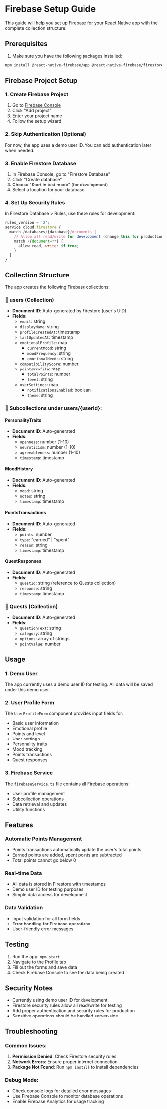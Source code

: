 # Firebase Setup Guide

This guide will help you set up Firebase for your React Native app with the complete collection structure.

## Prerequisites

1. Make sure you have the following packages installed:

```bash
npm install @react-native-firebase/app @react-native-firebase/firestore
```

## Firebase Project Setup

### 1. Create Firebase Project

1. Go to [Firebase Console](https://console.firebase.google.com/)
2. Click "Add project"
3. Enter your project name
4. Follow the setup wizard

### 2. Skip Authentication (Optional)

For now, the app uses a demo user ID. You can add authentication later when needed.

### 3. Enable Firestore Database

1. In Firebase Console, go to "Firestore Database"
2. Click "Create database"
3. Choose "Start in test mode" (for development)
4. Select a location for your database

### 4. Set Up Security Rules

In Firestore Database > Rules, use these rules for development:

```javascript
rules_version = '2';
service cloud.firestore {
  match /databases/{database}/documents {
    // Allow all read/write for development (change this for production)
    match /{document=**} {
      allow read, write: if true;
    }
  }
}
```

## Collection Structure

The app creates the following Firebase collections:

### 📘 users (Collection)

- **Document ID**: Auto-generated by Firestore (user's UID)
- **Fields**:
  - `email`: string
  - `displayName`: string
  - `profileCreatedAt`: timestamp
  - `lastUpdatedAt`: timestamp
  - `emotionalProfile`: map
    - `currentMood`: string
    - `moodFrequency`: string
    - `emotionalNeeds`: string
  - `compatibilityScore`: number
  - `pointsProfile`: map
    - `totalPoints`: number
    - `level`: string
  - `userSettings`: map
    - `notificationsEnabled`: boolean
    - `theme`: string

### 📁 Subcollections under users/{userId}:

#### PersonalityTraits

- **Document ID**: Auto-generated
- **Fields**:
  - `openness`: number (1-10)
  - `neuroticism`: number (1-10)
  - `agreeableness`: number (1-10)
  - `timestamp`: timestamp

#### MoodHistory

- **Document ID**: Auto-generated
- **Fields**:
  - `mood`: string
  - `notes`: string
  - `timestamp`: timestamp

#### PointsTransactions

- **Document ID**: Auto-generated
- **Fields**:
  - `points`: number
  - `type`: "earned" | "spent"
  - `reason`: string
  - `timestamp`: timestamp

#### QuestResponses

- **Document ID**: Auto-generated
- **Fields**:
  - `questId`: string (reference to Quests collection)
  - `response`: string
  - `timestamp`: timestamp

### 📘 Quests (Collection)

- **Document ID**: Auto-generated
- **Fields**:
  - `questionText`: string
  - `category`: string
  - `options`: array of strings
  - `pointValue`: number

## Usage

### 1. Demo User

The app currently uses a demo user ID for testing. All data will be saved under this demo user.

### 2. User Profile Form

The `UserProfileForm` component provides input fields for:

- Basic user information
- Emotional profile
- Points and level
- User settings
- Personality traits
- Mood tracking
- Points transactions
- Quest responses

### 3. Firebase Service

The `firebaseService.ts` file contains all Firebase operations:

- User profile management
- Subcollection operations
- Data retrieval and updates
- Utility functions

## Features

### Automatic Points Management

- Points transactions automatically update the user's total points
- Earned points are added, spent points are subtracted
- Total points cannot go below 0

### Real-time Data

- All data is stored in Firestore with timestamps
- Demo user ID for testing purposes
- Simple data access for development

### Data Validation

- Input validation for all form fields
- Error handling for Firebase operations
- User-friendly error messages

## Testing

1. Run the app: `npm start`
2. Navigate to the Profile tab
3. Fill out the forms and save data
4. Check Firebase Console to see the data being created

## Security Notes

- Currently using demo user ID for development
- Firestore security rules allow all read/write for testing
- Add proper authentication and security rules for production
- Sensitive operations should be handled server-side

## Troubleshooting

### Common Issues:

1. **Permission Denied**: Check Firestore security rules
2. **Network Errors**: Ensure proper internet connection
3. **Package Not Found**: Run `npm install` to install dependencies

### Debug Mode:

- Check console logs for detailed error messages
- Use Firebase Console to monitor database operations
- Enable Firebase Analytics for usage tracking
 